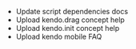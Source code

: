 * Update script dependencies docs
* Upload kendo.drag concept help
* Upload kendo.init concept help
* Upload kendo mobile FAQ

